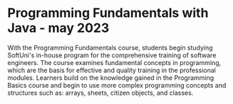 # Programming Fundamentals with Java - may 2023
With the Programming Fundamentals course, students begin studying SoftUni's in-house program for the comprehensive training of software engineers. The course examines fundamental concepts in programming, which are the basis for effective and quality training in the professional modules. Learners build on the knowledge gained in the Programming Basics course and begin to use more complex programming concepts and structures such as: arrays, sheets, citizen objects, and classes.
